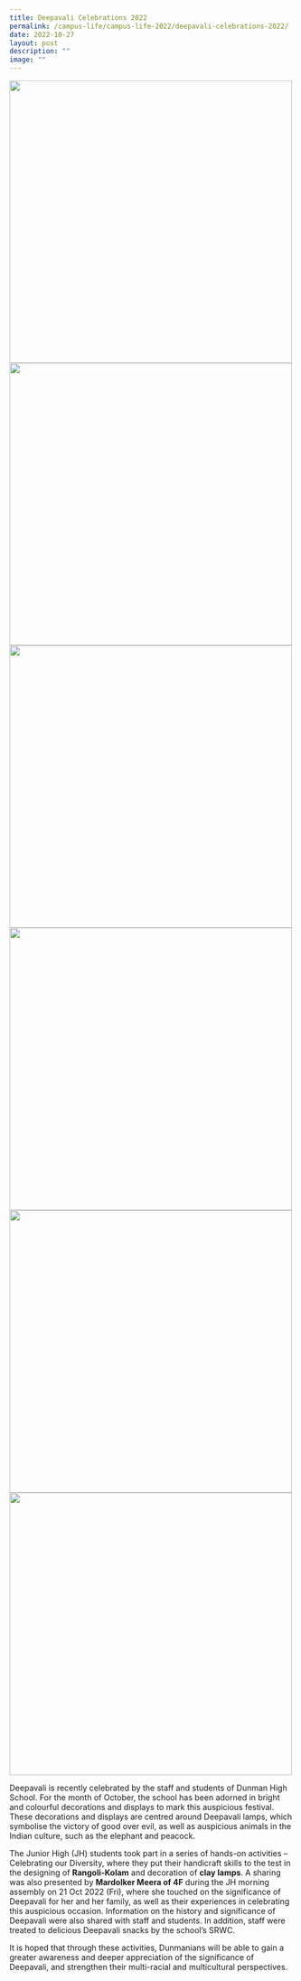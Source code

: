 ```yaml
---
title: Deepavali Celebrations 2022
permalink: /campus-life/campus-life-2022/deepavali-celebrations-2022/
date: 2022-10-27
layout: post
description: ""
image: ""
---
```

<img src="/images/deepavali1.jeg" 
         style="width:500px"
	/>
<br>
<img src="/images/deepavali2.jeg" 
         style="width:500px"
	/>
<br>
<img src="/images/deepavali3.jeg" 
         style="width:500px"
	/>
<br>
<img src="/images/deepavali4.jeg" 
         style="width:500px"
	/>
<br>
<img src="/images/deepavali5.jeg" 
         style="width:500px"
	/>
<br>
<img src="/images/deepavali6.jeg" 
         style="width:500px"
	/>
<br>



Deepavali is recently celebrated by the staff and students of Dunman High School. For the month of October, the school has been adorned in bright and colourful decorations and displays to mark this auspicious festival. These decorations and displays are centred around Deepavali lamps, which symbolise the victory of good over evil, as well as auspicious animals in the Indian culture, such as the elephant and peacock.

The Junior High (JH) students took part in a series of hands-on activities – Celebrating our Diversity, where they put their handicraft skills to the test in the designing of **Rangoli-Kolam** and decoration of **clay lamps**. A sharing was also presented by **Mardolker Meera of 4F** during the JH morning assembly on 21 Oct 2022 (Fri), where she touched on the significance of Deepavali for her and her family, as well as their experiences in celebrating this auspicious occasion. Information on the history and significance of Deepavali were also shared with staff and students. In addition, staff were treated to delicious Deepavali snacks by the school’s SRWC.

It is hoped that through these activities, Dunmanians will be able to gain a greater awareness and deeper appreciation of the significance of Deepavali, and strengthen their multi-racial and multicultural perspectives.